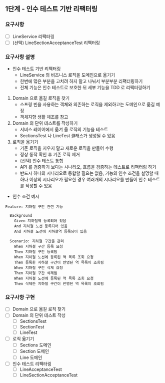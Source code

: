 ## 1단계 - 인수 테스트 기반 리팩터링

### 요구사항
- [ ] LineService 리팩터링
- [ ] (선택) LineSectionAcceptanceTest 리팩터링

### 요구사항 설명
* 인수 테스트 기반 리팩터링
    * LineService 의 비즈니스 로직을 도메인으로 옮기기
    * 한번에 많은 부분을 고치려 하지 말고 나눠서 부분부분 리팩터링하기
    * 전체 기능은 인수 테스트로 보호한 뒤 세부 기능을 TDD 로 리팩터링하기
1. Domain 으로 옮길 로직을 찾기
    * 스프링 빈을 사용하는 객체와 의존하는 로직을 제외하고는 도메인으로 옮길 예정
    * 객체지향 생활 체조를 참고
2. Domain 의 단위 테스트를 작성하기
    * 서비스 레이어에서 옮겨 올 로직의 기능을 테스트
    * SectionsTest 나 LineTest 클래스가 생성될 수 있음
3. 로직을 옮기기
    * 기존 로직을 지우지 말고 새로운 로직을 만들어 수행
    * 정상 동작 확인 후 기존 로직 제거
    * (선택) 인수 테스트 통합
    * API 를 검증하기 보다는 시나리오, 흐름을 검증하는 테스트로 리팩터링 하기
    * 반드시 하나의 시나리오로 통합할 필요는 없음, 기능의 인수 조건을 설명할 때 하나 이상의 시나리오가 필요한 경우 여러개의 시나리오를 만들어 인수 테스트를 작성할 수 있음

* 인수 조건 예시
```
Feature: 지하철 구간 관련 기능

  Background 
    Given 지하철역 등록되어 있음
    And 지하철 노선 등록되어 있음
    And 지하철 노선에 지하철역 등록되어 있음

  Scenario: 지하철 구간을 관리
    When 지하철 구간 등록 요청
    Then 지하철 구간 등록됨
    When 지하철 노선에 등록된 역 목록 조회 요청
    Then 등록한 지하철 구간이 반영된 역 목록이 조회됨
    When 지하철 구간 삭제 요청
    Then 지하철 구간 삭제됨
    When 지하철 노선에 등록된 역 목록 조회 요청
    Then 삭제한 지하철 구간이 반영된 역 목록이 조회됨
```

### 요구사항 구현
- [ ] Domain 으로 옮길 로직 찾기
- [ ] Domain 의 단위 테스트 작성
    - [ ] SectionsTest
    - [ ] SectionTest
    - [ ] LineTest
- [ ] 로직 옮기기
    - [ ] Sections 도메인
    - [ ] Section 도메인
    - [ ] Line 도메인
- [ ] 인수 테스트 리팩터링
    - [ ] LineAcceptanceTest
    - [ ] LineSectionAcceptanceTest